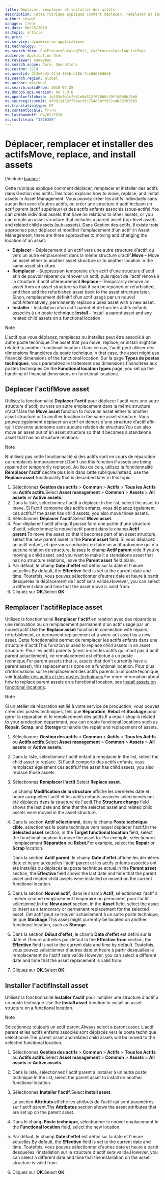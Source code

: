 ```yaml
---
title: Déplacer, remplacer et installer des actifs
description: Cette rubrique explique comment déplacer, remplacer et installer des actifs dans Gestion des actifs.
author: josaw1
manager: tfehr
ms.date: 06/26/2019
ms.topic: article
ms.prod: ''
ms.service: dynamics-ax-applications
ms.technology: ''
ms.search.form: CatProcureCatalogEdit, CatProcureCatalogListPage
audience: Application User
ms.reviewer: kamaybac
ms.search.scope: Core, Operations
ms.custom: 2214
ms.assetid: 2f3e0441-414d-402b-b28b-7ab0d650d658
ms.search.region: Global
ms.author: mkirknel
ms.search.validFrom: 2016-02-28
ms.dyn365.ops.version: AX 7.0.0
ms.openlocfilehash: 1e203c9b1cfb61e0a512f678b0c29ff40b9628e8
ms.sourcegitcommit: 4f9912439ff78acf0c754d5bff972c4b85763093
ms.translationtype: HT
ms.contentlocale: fr-FR
ms.lasthandoff: 04/02/2020
ms.locfileid: "3216308"
---
```

# <a name="move-replace-and-install-assets"></a><span data-ttu-id="59a5d-103">Déplacer, remplacer et installer des actifs</span><span class="sxs-lookup"><span data-stu-id="59a5d-103">Move, replace, and install assets</span></span>

[!include [banner](../../includes/banner.md)]

 

<span data-ttu-id="59a5d-104">Cette rubrique explique comment déplacer, remplacer et installer des actifs dans Gestion des actifs.</span><span class="sxs-lookup"><span data-stu-id="59a5d-104">This topic explains how to move, replace, and install assets in Asset Management.</span></span> <span data-ttu-id="59a5d-105">Vous pouvez créer les actifs individuels sans aucun lien avec d'autres actifs, ou créer une structure d'actif incluant un actif parent (actif supérieur) et des actifs enfants associés (sous-actifs).</span><span class="sxs-lookup"><span data-stu-id="59a5d-105">You can create individual assets that have no relations to other assets, or you can create an asset structure that includes a parent asset (top-level asset) and related child assets (sub-assets).</span></span> <span data-ttu-id="59a5d-106">Dans Gestion des actifs, il existe trois approches pour déplacer et modifier l'emplacement d'un actif :</span><span class="sxs-lookup"><span data-stu-id="59a5d-106">In Asset Management, there are three approaches to moving and changing the location of an asset:</span></span>

- <span data-ttu-id="59a5d-107">**Déplacer** - Déplacement d'un actif vers une autre structure d'actif, ou vers un autre emplacement dans la même structure d'actif.</span><span class="sxs-lookup"><span data-stu-id="59a5d-107">**Move** – Move an asset either to another asset structure or to another location in the same asset structure.</span></span>
- <span data-ttu-id="59a5d-108">**Remplacer** - Suppression temporaire d'un actif d'une structure d'actif afin de pouvoir réparer ou rénover un actif, puis rajout de l'actif rénové à la structure d'actif ultérieurement.</span><span class="sxs-lookup"><span data-stu-id="59a5d-108">**Replace** – Temporarily remove an asset from an asset structure so that it can be repaired or refurbished, and then add the refurbished asset back to the asset structure later.</span></span> <span data-ttu-id="59a5d-109">Sinon, remplacement définitif d'un actif usagé par un nouvel actif.</span><span class="sxs-lookup"><span data-stu-id="59a5d-109">Alternatively, permanently replace a used asset with a new asset.</span></span>
- <span data-ttu-id="59a5d-110">**Installer** - Installation d'un actif parent et de tous les actifs enfants associés à un poste technique.</span><span class="sxs-lookup"><span data-stu-id="59a5d-110">**Install** – Install a parent asset and any related child assets on a functional location.</span></span>

> [!NOTE]
> <span data-ttu-id="59a5d-111">L'actif que vous déplacez, remplacez ou installez peut être associé à un autre poste technique.</span><span class="sxs-lookup"><span data-stu-id="59a5d-111">The asset that you move, replace, or install might be related to another functional location.</span></span> <span data-ttu-id="59a5d-112">Dans ce cas, l'actif peut utiliser des dimensions financières du poste technique.</span><span class="sxs-lookup"><span data-stu-id="59a5d-112">In that case, the asset might use financial dimensions of the functional location.</span></span> <span data-ttu-id="59a5d-113">Sur la page **Types de postes techniques**, vous paramétrez le traitement des dimensions financières aux postes techniques.</span><span class="sxs-lookup"><span data-stu-id="59a5d-113">On the **Functional location types** page, you set up the handling of financial dimensions on functional locations.</span></span>

## <a name="move-asset"></a><span data-ttu-id="59a5d-114">Déplacer l'actif</span><span class="sxs-lookup"><span data-stu-id="59a5d-114">Move asset</span></span>

<span data-ttu-id="59a5d-115">Utilisez la fonctionnalité **Déplacer l'actif** pour déplacer l'actif vers une autre structure d'actif, ou vers un autre emplacement dans la même structure d'actif.</span><span class="sxs-lookup"><span data-stu-id="59a5d-115">Use the **Move asset** function to move an asset either to another asset structure or to another location in the same asset structure.</span></span> <span data-ttu-id="59a5d-116">Vous pouvez également déplacer un actif en dehors d'une structure d'actif afin qu'il devienne autonome sans aucune relation de structure.</span><span class="sxs-lookup"><span data-stu-id="59a5d-116">You can also move an asset out of an asset structure so that it becomes a standalone asset that has no structure relations.</span></span>

> [!NOTE]
> <span data-ttu-id="59a5d-117">N'utilisez pas cette fonctionnalité si des actifs sont en cours de réparation ou remplacés temporairement.</span><span class="sxs-lookup"><span data-stu-id="59a5d-117">Don't use this function if assets are being repaired or temporarily replaced.</span></span> <span data-ttu-id="59a5d-118">Au lieu de cela, utilisez la fonctionnalité **Remplacer l'actif** décrite plus loin dans cette rubrique.</span><span class="sxs-lookup"><span data-stu-id="59a5d-118">Instead, use the **Replace asset** functionality that is described later in this topic.</span></span>

1. <span data-ttu-id="59a5d-119">Sélectionnez **Gestion des actifs** \> **Commun** \> **Actifs** \> **Tous les Actifs** ou **Actifs actifs**.</span><span class="sxs-lookup"><span data-stu-id="59a5d-119">Select **Asset management** \> **Common** \> **Assets** \> **All assets** or **Active assets**.</span></span>
2. <span data-ttu-id="59a5d-120">Dans la liste, sélectionnez l'actif à déplacer.</span><span class="sxs-lookup"><span data-stu-id="59a5d-120">In the list, select the asset to move.</span></span> <span data-ttu-id="59a5d-121">Si l'actif comporte des actifs enfants, vous déplacez également ces actifs.</span><span class="sxs-lookup"><span data-stu-id="59a5d-121">If the asset has child assets, you also move those assets.</span></span>
3. <span data-ttu-id="59a5d-122">Sélectionnez **Déplacer l'actif**.</span><span class="sxs-lookup"><span data-stu-id="59a5d-122">Select **Move asset**.</span></span>
4. <span data-ttu-id="59a5d-123">Pour déplacer l'actif afin qu'il puisse faire une partie d'une structure d'actif, sélectionnez le nouvel actif parent dans le champ **Actif parent**.</span><span class="sxs-lookup"><span data-stu-id="59a5d-123">To move the asset so that it becomes part of an asset structure, select the new parent asset in the **Parent asset** field.</span></span> <span data-ttu-id="59a5d-124">Si vous déplacez un actif enfant, et que vous souhaitez en faire un actif autonome qui n'a aucune relation de structure, laissez le champ **Actif parent** vide.</span><span class="sxs-lookup"><span data-stu-id="59a5d-124">If you're moving a child asset, and you want to make it a standalone asset that has no structure relations, leave the **Parent asset** field blank.</span></span>
5. <span data-ttu-id="59a5d-125">Par défaut, le champ **Date d'effet** est défini sur la date et l'heure actuelles.</span><span class="sxs-lookup"><span data-stu-id="59a5d-125">By default, the **Effective** field is set to the current date and time.</span></span> <span data-ttu-id="59a5d-126">Toutefois, vous pouvez sélectionner d'autres date et heure à partir desquelles le déplacement de l'actif sera valide.</span><span class="sxs-lookup"><span data-stu-id="59a5d-126">However, you can select a different date and time that the asset move is valid from.</span></span>
6. <span data-ttu-id="59a5d-127">Cliquez sur **OK**.</span><span class="sxs-lookup"><span data-stu-id="59a5d-127">Select **OK**.</span></span>

## <a name="replace-asset"></a><span data-ttu-id="59a5d-128">Remplacer l'actif</span><span class="sxs-lookup"><span data-stu-id="59a5d-128">Replace asset</span></span>

<span data-ttu-id="59a5d-129">Utilisez la fonctionnalité **Remplacer l'actif** en relation avec des réparations, une rénovation ou un remplacement permanent d'un actif usagé par un nouvel actif.</span><span class="sxs-lookup"><span data-stu-id="59a5d-129">Use the **Replace asset** function in connection with repairs, refurbishment, or permanent replacement of a worn-out asset by a new asset.</span></span> <span data-ttu-id="59a5d-130">Cette fonctionnalité permet de remplacer les actifs enfants dans une structure d'actif.</span><span class="sxs-lookup"><span data-stu-id="59a5d-130">This function is used to replace child assets in an asset structure.</span></span> <span data-ttu-id="59a5d-131">Pour les actifs parents (c'est-à-dire les actifs qui n'ont pas d'actif parent actuellement), ce remplacement est effectué à un poste technique.</span><span class="sxs-lookup"><span data-stu-id="59a5d-131">For parent assets (that is, assets that don't currently have a parent asset), this replacement is done on a functional location.</span></span> <span data-ttu-id="59a5d-132">Pour plus d'informations sur le remplacement des actifs parents à un poste technique, voir [Installer des actifs et des postes techniques](../functional-locations/install-objects-on-functional-locations.md).</span><span class="sxs-lookup"><span data-stu-id="59a5d-132">For more information about how to replace parent assets on a functional location, see [Install assets on functional locations](../functional-locations/install-objects-on-functional-locations.md).</span></span>

> [!NOTE]
> <span data-ttu-id="59a5d-133">Si un atelier de réparation est lié à votre service de production, vous pouvez créer des postes techniques, tels que **Réparation**, **Rebut** et **Stockage** pour gérer la réparation et le remplacement des actifs.</span><span class="sxs-lookup"><span data-stu-id="59a5d-133">If a repair shop is related to your production department, you can create functional locations such as **Repair**, **Scrap**, and **Storage** to handle the repair and replacement of assets.</span></span>

1. <span data-ttu-id="59a5d-134">Sélectionnez **Gestion des actifs** \> **Commun** \> **Actifs** \> **Tous les Actifs** ou **Actifs actifs**.</span><span class="sxs-lookup"><span data-stu-id="59a5d-134">Select **Asset management** \> **Common** \> **Assets** \> **All assets** or **Active assets**.</span></span>
2. <span data-ttu-id="59a5d-135">Dans la liste, sélectionnez l'actif enfant à remplacer.</span><span class="sxs-lookup"><span data-stu-id="59a5d-135">In the list, select the child asset to replace.</span></span> <span data-ttu-id="59a5d-136">Si l'actif comporte des actifs enfants, vous remplacez également ces actifs.</span><span class="sxs-lookup"><span data-stu-id="59a5d-136">If the asset has child assets, you also replace those assets.</span></span>
3. <span data-ttu-id="59a5d-137">Sélectionnez **Remplacer l'actif**.</span><span class="sxs-lookup"><span data-stu-id="59a5d-137">Select **Replace asset**.</span></span>

    <span data-ttu-id="59a5d-138">Le champ **Modification de la structure** affiche les dernières date et heure auxquelles l'actif et les actifs enfants associés sélectionnés ont été déplacés dans la structure de l'actif.</span><span class="sxs-lookup"><span data-stu-id="59a5d-138">The **Structure change** field shows the last date and time that the selected asset and related child assets were moved in the asset structure.</span></span>

4. <span data-ttu-id="59a5d-139">Dans la section **Actif sélectionné**, dans le champ **Poste technique cible**, sélectionnez le poste technique vers lequel déplacer l'actif.</span><span class="sxs-lookup"><span data-stu-id="59a5d-139">In the **Selected asset** section, in the **Target functional location** field, select the functional location to move the asset to.</span></span> <span data-ttu-id="59a5d-140">Par exemple, sélectionnez l'emplacement **Réparation** ou **Rebut**.</span><span class="sxs-lookup"><span data-stu-id="59a5d-140">For example, select the **Repair** or **Scrap** location.</span></span>

    <span data-ttu-id="59a5d-141">Dans la section **Actif parent**, le champ **Date d'effet** affiche les dernières date et heure auxquelles l'actif parent et les actifs enfants associés ont été installés ou déplacés au poste technique actuel.</span><span class="sxs-lookup"><span data-stu-id="59a5d-141">In the **Parent asset** section, the **Effective** field shows the last date and time that the parent asset and related child assets were installed or moved on the current functional location.</span></span>

5. <span data-ttu-id="59a5d-142">Dans la section **Nouvel actif**, dans le champ **Actif**, sélectionnez l'actif à insérer comme remplacement temporaire ou permanent pour l'actif sélectionné.</span><span class="sxs-lookup"><span data-stu-id="59a5d-142">In the **New asset** section, in the **Asset** field, select the asset to insert as a temporary or permanent replacement for the selected asset.</span></span> <span data-ttu-id="59a5d-143">Cet actif peut se trouver actuellement à un autre poste technique, tel que **Stockage**.</span><span class="sxs-lookup"><span data-stu-id="59a5d-143">This asset might currently be located on another functional location, such as **Storage**.</span></span>
7. <span data-ttu-id="59a5d-144">Dans la section **Début d'effet**, le champ **Date d'effet** est défini sur la date et l'heure actuelles par défaut.</span><span class="sxs-lookup"><span data-stu-id="59a5d-144">In the **Effective from** section, the **Effective** field is set to the current date and time by default.</span></span> <span data-ttu-id="59a5d-145">Toutefois, vous pouvez sélectionner d'autres date et heure à partir desquelles le remplacement de l'actif sera valide.</span><span class="sxs-lookup"><span data-stu-id="59a5d-145">However, you can select a different date and time that the asset replacement is valid from.</span></span>
8. <span data-ttu-id="59a5d-146">Cliquez sur **OK**.</span><span class="sxs-lookup"><span data-stu-id="59a5d-146">Select **OK**.</span></span>

## <a name="install-asset"></a><span data-ttu-id="59a5d-147">Installer l'actif</span><span class="sxs-lookup"><span data-stu-id="59a5d-147">Install asset</span></span>

<span data-ttu-id="59a5d-148">Utilisez la fonctionnalité **Installer l'actif** pour installer une structure d'actif à un poste technique.</span><span class="sxs-lookup"><span data-stu-id="59a5d-148">Use the **Install asset** function to install an asset structure on a functional location.</span></span>

> [!NOTE]
> <span data-ttu-id="59a5d-149">Sélectionnez toujours un actif parent.</span><span class="sxs-lookup"><span data-stu-id="59a5d-149">Always select a parent asset.</span></span> <span data-ttu-id="59a5d-150">L'actif parent et les actifs enfants associés sont déplacés vers le poste technique sélectionné.</span><span class="sxs-lookup"><span data-stu-id="59a5d-150">The parent asset and related child assets will be moved to the selected functional location.</span></span>

1. <span data-ttu-id="59a5d-151">Sélectionnez **Gestion des actifs** \> **Commun** \> **Actifs** \> **Tous les Actifs** ou **Actifs actifs**.</span><span class="sxs-lookup"><span data-stu-id="59a5d-151">Select **Asset management** \> **Common** \> **Assets** \> **All assets** or **Active assets**.</span></span>
2. <span data-ttu-id="59a5d-152">Dans la liste, sélectionnez l'actif parent à installer à un autre poste technique.</span><span class="sxs-lookup"><span data-stu-id="59a5d-152">In the list, select the parent asset to install on another functional location.</span></span>
3. <span data-ttu-id="59a5d-153">Sélectionnez **Installer l'actif**.</span><span class="sxs-lookup"><span data-stu-id="59a5d-153">Select **Install asset**.</span></span>

    <span data-ttu-id="59a5d-154">La section **Attributs** affiche les attributs de l'actif qui sont paramétrés sur l'actif parent.</span><span class="sxs-lookup"><span data-stu-id="59a5d-154">The **Attributes** section shows the asset attributes that are set up on the parent asset.</span></span>

4. <span data-ttu-id="59a5d-155">Dans le champ **Poste technique**, sélectionner le nouvel emplacement.</span><span class="sxs-lookup"><span data-stu-id="59a5d-155">In the **Functional location** field, select the new location.</span></span>
5. <span data-ttu-id="59a5d-156">Par défaut, le champ **Date d'effet** est défini sur la date et l'heure actuelles.</span><span class="sxs-lookup"><span data-stu-id="59a5d-156">By default, the **Effective** field is set to the current date and time.</span></span> <span data-ttu-id="59a5d-157">Toutefois, vous pouvez sélectionner d'autres date et heure à partir desquelles l'installation sur la structure d'actif sera valide.</span><span class="sxs-lookup"><span data-stu-id="59a5d-157">However, you can select a different date and time that the installation on the asset structure is valid from.</span></span>
6. <span data-ttu-id="59a5d-158">Cliquez sur **OK**.</span><span class="sxs-lookup"><span data-stu-id="59a5d-158">Select **OK**.</span></span>
